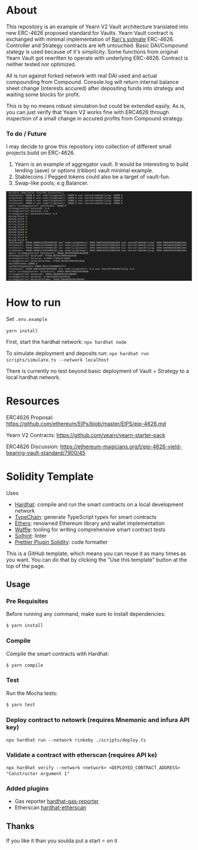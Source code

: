 # About

This repository is an example of Yearn V2 Vault architecture translated into new ERC-4626 proposed standard for Vaults. Yearn Vault contract is exchanged with minimal implementation of [Rari's solmate](https://github.com/Rari-Capital/solmate) ERC-4626. Controller and Strategy contracts are left untouched. Basic DAI/Compound stategy is used because of it's simplicity. Some functions from original Yearn Vault got rewritten to operate with underlying ERC-4626. Contract is neither tested nor optimized.

All is run against forked network with real DAI used and actual compounding from Compound. Console.log will return internal balance sheet change (interests accured) after depositing funds into strategy and waiting some blocks for profit.

This is by no means robust simulation but could be extended easily. As is, you can just verify that Yearn V2 works fine with ERC4626 through inspection of a small change in accured profits from Compound strategy. 

### To do / Future

I may decide to grow this repository into collection of different small projects build on ERC-4626.

1. Yearn is an example of aggregator vault. It would be interesting to build lending (aave) or options (ribbon) vault minimal example.
2. Stablecoins / Pegged tokens could also be a target of vault-fun.
3. Swap-like pools, e.g Balancer.

![Vault Balanace Sheet Change](sim.png)

# How to run

Set `.env.example`

`yarn install`

First, start the hardhat network: `npx hardhat node`

To simulate deployment and deposits run: `npx hardhat run scripts/simulate.ts --network localhost`

There is currently no test beyond basic deployment of Vault + Strategy to a local hardhat network.

# Resources

ERC4626 Proposal: https://github.com/ethereum/EIPs/blob/master/EIPS/eip-4626.md

Yearn V2 Contracts: https://github.com/yearn/yearn-starter-pack

ERC4626 Discussion: https://ethereum-magicians.org/t/eip-4626-yield-bearing-vault-standard/7900/45

# Solidity Template

Uses

- [Hardhat](https://github.com/nomiclabs/hardhat): compile and run the smart contracts on a local development network
- [TypeChain](https://github.com/ethereum-ts/TypeChain): generate TypeScript types for smart contracts
- [Ethers](https://github.com/ethers-io/ethers.js/): renowned Ethereum library and wallet implementation
- [Waffle](https://github.com/EthWorks/Waffle): tooling for writing comprehensive smart contract tests
- [Solhint](https://github.com/protofire/solhint): linter
- [Prettier Plugin Solidity](https://github.com/prettier-solidity/prettier-plugin-solidity): code formatter

This is a GitHub template, which means you can reuse it as many times as you want. You can do that by clicking the "Use this
template" button at the top of the page.

## Usage

### Pre Requisites

Before running any command, make sure to install dependencies:

```sh
$ yarn install
```

### Compile

Compile the smart contracts with Hardhat:

```sh
$ yarn compile
```

### Test

Run the Mocha tests:

```sh
$ yarn test
```

### Deploy contract to netowrk (requires Mnemonic and infura API key)

```
npx hardhat run --network rinkeby ./scripts/deploy.ts
```

### Validate a contract with etherscan (requires API ke)

```
npx hardhat verify --network <network> <DEPLOYED_CONTRACT_ADDRESS> "Constructor argument 1"
```

### Added plugins

- Gas reporter [hardhat-gas-reporter](https://hardhat.org/plugins/hardhat-gas-reporter.html)
- Etherscan [hardhat-etherscan](https://hardhat.org/plugins/nomiclabs-hardhat-etherscan.html)

## Thanks

If you like it than you soulda put a start ⭐ on it 

